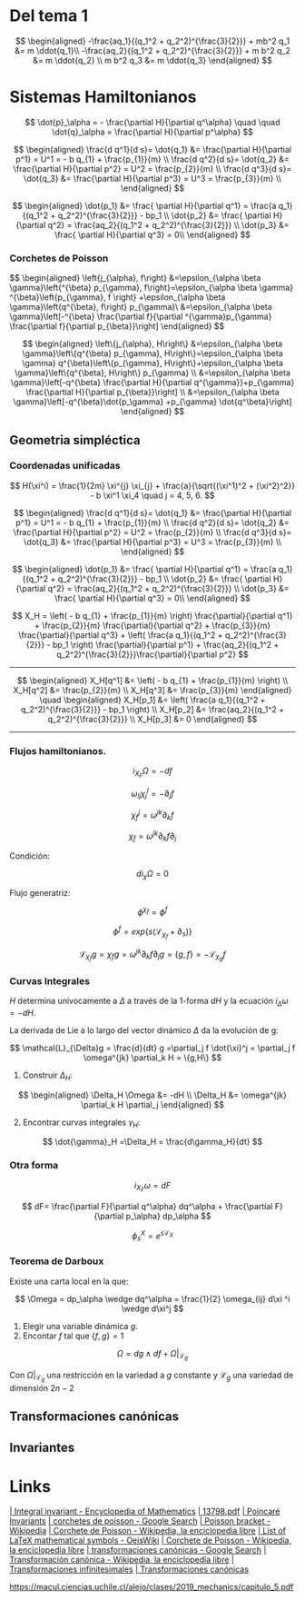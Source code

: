 <script src="https://cdn.mathjax.org/mathjax/latest/MathJax.js?config=TeX-AMS-MML_HTMLorMML" type="text/javascript"></script>

# Del tema 1

$$
\begin{aligned}
-\frac{aq_1}{(q_1^2 + q_2^2)^{\frac{3}{2}}} + mb^2 q_1 &= m \ddot{q_1}\\
-\frac{aq_2}{(q_1^2 + q_2^2)^{\frac{3}{2}}} + m b^2 q_2 &= m \ddot{q_2} \\
m b^2 q_3 &= m \ddot{q_3}
\end{aligned}
$$

# Sistemas Hamiltonianos
 
 
$$
\dot{p}_\alpha = - \frac{\partial H}{\partial q^\alpha} \quad \quad  \dot{q}_\alpha = \frac{\partial H}{\partial p^\alpha}
$$

$$
\begin{aligned}
	\frac{d q^1}{d s}= \dot{q_1} &=  \frac{\partial H}{\partial p^1} = U^1 =  - b q_{1} + \frac{p_{1}}{m} \\
	\frac{d q^2}{d s}= \dot{q_2} &= \frac{\partial H}{\partial p^2} = U^2 = \frac{p_{2}}{m} \\
	\frac{d q^3}{d s}= \dot{q_3} &= \frac{\partial H}{\partial p^3} = U^3 = \frac{p_{3}}{m} \\
\end{aligned}
$$

$$
\begin{aligned}
	 \dot{p_1} &= \frac{ \partial H}{\partial q^1} =  \frac{a q_1}{(q_1^2 + q_2^2)^{\frac{3}{2}}} - bp_1 \\
	 \dot{p_2} &= \frac{ \partial H}{\partial q^2} = \frac{aq_2}{(q_1^2 + q_2^2)^{\frac{3}{2}}} \\
	 \dot{p_3} &= \frac{ \partial H}{\partial q^3} = 0\\
\end{aligned}
$$


### Corchetes de Poisson

$$
\begin{aligned}
	\left\{j_{\alpha}, f\right\} &=\epsilon_{\alpha \beta \gamma}\left\{^{\beta} p_{\gamma}, f\right\}=\epsilon_{\alpha \beta \gamma} ^{\beta}\left{p_{\gamma}, f \right} +\epsilon_{\alpha \beta \gamma}\left{q^{\beta}, f\right} p_{\gamma}\\ &=\epsilon_{\alpha \beta \gamma}\left[-^{\beta} \frac{\partial f}{\partial ^{\gamma}p_{\gamma} \frac{\partial f}{\partial p_{\beta}}\right]
\end{aligned}
$$

$$
\begin{aligned}
	\left\{j_{\alpha}, H\right\} &=\epsilon_{\alpha \beta \gamma}\left\{q^{\beta} p_{\gamma}, H\right\}=\epsilon_{\alpha \beta \gamma} q^{\beta}\left\{p_{\gamma}, H\right\}+\epsilon_{\alpha \beta \gamma}\left\{q^{\beta}, H\right\} p_{\gamma}
	\\ &=\epsilon_{\alpha \beta \gamma}\left[-q^{\beta} \frac{\partial H}{\partial q^{\gamma}}+p_{\gamma} \frac{\partial H}{\partial p_{\beta}}\right]
	\\ &=\epsilon_{\alpha \beta \gamma}\left[-q^{\beta}\dot{p_\gamma} +p_{\gamma} \dot{q^\beta}\right]
	\end{aligned}
$$

## Geometria simpléctica

### Coordenadas unificadas

$$
H(\xi^i) = \frac{1}{2m} \xi^{j} \xi_{j} + \frac{a}{\sqrt{(\xi^1)^2 + (\xi^2)^2}} - b \xi^1 \xi_4 \quad j = 4, 5, 6.
$$

$$
\begin{aligned}
	\frac{d q^1}{d s}= \dot{q_1} &=  \frac{\partial H}{\partial p^1} = U^1 =  - b q_{1} + \frac{p_{1}}{m} \\
	\frac{d q^2}{d s}= \dot{q_2} &= \frac{\partial H}{\partial p^2} = U^2 = \frac{p_{2}}{m} \\
	\frac{d q^3}{d s}= \dot{q_3} &= \frac{\partial H}{\partial p^3} = U^3 = \frac{p_{3}}{m} \\
\end{aligned}
$$

$$
\begin{aligned}
	 \dot{p_1} &= \frac{ \partial H}{\partial q^1} =  \frac{a q_1}{(q_1^2 + q_2^2)^{\frac{3}{2}}} - bp_1 \\
	 \dot{p_2} &= \frac{ \partial H}{\partial q^2} = \frac{aq_2}{(q_1^2 + q_2^2)^{\frac{3}{2}}} \\
	 \dot{p_3} &= \frac{ \partial H}{\partial q^3} = 0\\
\end{aligned}
$$

$$
X_H = \left( - b q_{1}  + \frac{p_{1}}{m} \right) \frac{\partial}{\partial q^1} +   \frac{p_{2}}{m} \frac{\partial}{\partial q^2}  +  \frac{p_{3}}{m} \frac{\partial}{\partial q^3} + \left( \frac{a q_1}{(q_1^2 + q_2^2)^{\frac{3}{2}}}  -  bp_1 \right) \frac{\partial}{\partial p^1} + \frac{aq_2}{(q_1^2 + q_2^2)^{\frac{3}{2}}}\frac{\partial}{\partial p^2} 
$$

---

$$
\begin{aligned}
X_H[q^1] &= \left( - b q_{1}  + \frac{p_{1}}{m} \right)
\\ X_H[q^2] &= \frac{p_{2}}{m}
\\ X_H[q^3] &= \frac{p_{3}}{m} 
\end{aligned}
\quad
\begin{aligned}
X_H[p_1] &= \left( \frac{a q_1}{(q_1^2 + q_2^2)^{\frac{3}{2}}}  -  bp_1 \right)
\\ X_H[p_2] &= \frac{aq_2}{(q_1^2 + q_2^2)^{\frac{3}{2}}}
\\ X_H[p_3] &= 0 
\end{aligned}
$$


---

### Flujos hamiltonianos.

$$
i_{X_F} \Omega = - df
$$

$$
\omega_{lj} \chi_j^l = -\partial_j f
$$

$$
\chi_f^j = \omega^{jk}\partial_k f
$$

$$
\chi_f = \omega^{jk}\partial_k f \partial_j
$$

Condición:

$$
d i_\chi \Omega = 0
$$

Flujo generatriz:

$$
\phi^{\chi_f} = \phi^f
$$

$$
\phi^f = exp\{ s(\mathcal{L}_{\chi_f} + \partial_s )\}
$$

$$
\mathcal{L}_{\chi_f}g = \chi_f g = \omega^{jk}\partial_k f \partial_j g = \{g,f \} = - \mathcal{L}_{\chi_g}f
$$

### Curvas Integrales

$H$ determina unívocamente a $\Delta$ a través de la 1-forma $dH$ y la ecuación $i_\Delta \omega = -dH$.

La derivada de Lie a lo largo del vector dinámico $\Delta$ da la evolución de g:

$$
\mathcal{L}_{\Delta}g = \frac{d}{dt} g =\partial_j f \dot{\xi}^j = \partial_j f \omega^{jk} \partial_k H = \{g,H\}
$$

1. Construir $\Delta_H$:

$$
\begin{aligned}
	 \Delta_H \Omega &= -dH \\
	 \Delta_H &= \omega^{jk} \partial_k H \partial_j
\end{aligned}
$$

2. Encontrar curvas integrales $\gamma_H$:

$$
\dot{\gamma}_H =\Delta_H = \frac{d\gamma_H}{dt}
$$

### Otra forma

$$
i_{X_F} \omega = dF
$$


$$
dF= \frac{\partial F}{\partial q^\alpha} dq^\alpha +  \frac{\partial F}{\partial p_\alpha} dp_\alpha
$$

$$
\phi_s^X = e^{s\mathcal{L}_X}
$$

### Teorema de Darboux

Existe una carta local en la que:

$$
\Omega = dp_\alpha \wedge dq^\alpha = \frac{1}{2} \omega_{ij} d\xi ^i \wedge d\xi^j
$$

1. Elegir una variable dinámica $g$.
2. Encontar $f$ tal que $\{f, g \} = 1$

$$
\Omega = dg \wedge df+ \Omega | _{\mathcal{L}_g}
$$

Con $\Omega | _{\mathcal{L}_g}$ una restricción en la variedad a $g$ constante y $\mathcal{L}_g$ una variedad de dimensión $2n-2$

## Transformaciones canónicas


## Invariantes



# Links

[ | Integral invariant - Encyclopedia of Mathematics](https://www.encyclopediaofmath.org/index.php/Integral_invariant)
[ | 13798.pdf](http://diposit.ub.edu/dspace/bitstream/2445/24549/1/13798.pdf)
[ | Poincaré Invariants](https://farside.ph.utexas.edu/teaching/plasma/lectures1/node19.html)
[ | corchetes de poisson - Google Search](https://www.google.com/search?client=firefox-b-d&q=corchetes+de+poisson)
[ | Poisson bracket - Wikipedia](https://en.wikipedia.org/wiki/Poisson_bracket)
[ | Corchete de Poisson - Wikipedia, la enciclopedia libre](https://es.wikipedia.org/wiki/Corchete_de_Poisson)
[ | List of LaTeX mathematical symbols - OeisWiki](https://oeis.org/wiki/List_of_LaTeX_mathematical_symbols)
[ | Corchete de Poisson - Wikipedia, la enciclopedia libre](https://es.wikipedia.org/wiki/Corchete_de_Poisson)
[ | transformaciones canónicas - Google Search](https://www.google.com/search?client=firefox-b-d&q=transformaciones+can%C3%B3nicas)
[ | Transformación canónica - Wikipedia, la enciclopedia libre](https://es.wikipedia.org/wiki/Transformaci%C3%B3n_can%C3%B3nica)
[ | Transformaciones infinitesimales](http://delta.cs.cinvestav.mx/~mcintosh/comun/pb/node5.html)
[ | Transformaciones canónicas](http://delta.cs.cinvestav.mx/~mcintosh/comun/pb/node4.html)

https://macul.ciencias.uchile.cl/alejo/clases/2019_mechanics/capitulo_5.pdf

<!--stackedit_data:
eyJoaXN0b3J5IjpbLTIwMDE4MTM3NDUsLTUzMjMzOTIxNSwtMT
MzNzMxMDE0OSwtMzg1NzQ1OTc5LDgyODIxMDAzOSw4Mjg5Mjc0
NywtMTM3MzA0MDYwMywtOTI4MzgwNzgsMzY2OTQ2ODgzLC04Nz
k4MTA2NDEsLTMwNTgwODUxMiwtMTk0MTkwNTMwMywxNjUwODky
OTIxLDE5Mjk2MTY3OTIsLTE5NTA1ODI5NzcsLTE0NjAzMjc4Nz
AsNzMwOTk4MTE2XX0=
-->
